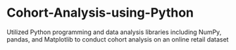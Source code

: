 # Cohort-Analysis-using-Python
Utilized Python programming and data analysis libraries including NumPy, pandas, and Matplotlib to conduct cohort analysis on an online retail dataset
